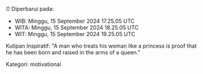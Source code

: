 ⏰ Diperbarui pada:
- WIB: Minggu, 15 September 2024 17.25.05 UTC
- WITA: Minggu, 15 September 2024 18.25.05 UTC
- WIT: Minggu, 15 September 2024 19.25.05 UTC

Kutipan Inspiratif:
"A man who treats his woman like a princess is proof that he has been born and raised in the arms of a queen."


Kategori: motivational

